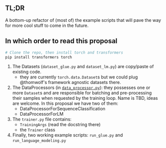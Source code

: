 
## TL;DR

A bottom-up refactor of (most of) the example scripts that will pave the way for more cool stuff to come in the future.

## In which order to read this proposal

```bash
# Clone the repo, then install torch and transformers
pip install transformers torch
```

1. The Datasets (`dataset_glue.py` and `dataset_lm.py`) are copy/paste of existing code.
	- they are currently `torch.data.Dataset`s but we could plug @thomwolf's framework agnostic datasets there.
1. The DataProcessors (in [`data_processor.py`](data_processor.py)): they possesses one or more `Dataset`s
    and are responsible for batching and pre-processing their samples
    when requested by the training loop.
	Name is TBD, ideas are welcome.
	In this proposal we have two of them:
	- DataProcessorForSequenceClassification
	- DataProcessorForLM
1. The `trainer.py` file contains:
	- `TrainingArgs` (read the docstring there)
	- the `Trainer` class
1. Finally, two working example scripts: `run_glue.py` and `run_language_modeling.py`


